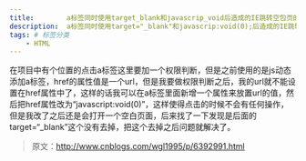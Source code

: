 ```yaml
---
title:        a标签同时使用target_blank和javascrip_void后造成的IE跳转空包页的bug # 标题
description:  a标签同时使用target="_blank"和javascrip:void(0);后造成的IE跳转空白页的bug  # 副标题
tags: # 标签分类
    - HTML
---
```




在项目中有个位置的点击a标签这里要加一个权限判断，但是之前使用的是js动态添加a标签，href的属性值是一个url，但是我要做权限判断之后，我的url就不能设置在href属性中了，这样的话我可以在a标签里面新增一个属性来放置url的值，然后把href属性改为“javascript:void(0)”，这样使得点击的时候不会有任何操作，但是我改了之后还是会打开一个空白页面，后来找了一下发现是后面的target=“_blank”这个没有去掉，把这个去掉之后问题就解决了。

> 原文：http://www.cnblogs.com/wgl1995/p/6392991.html